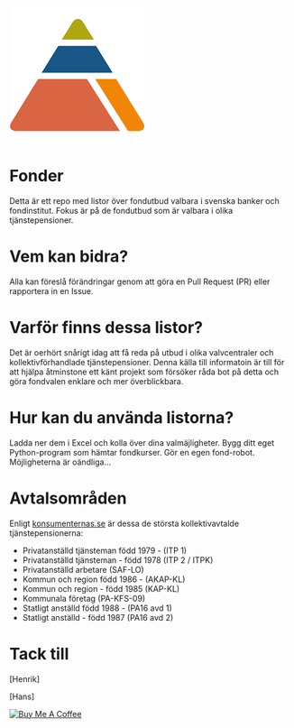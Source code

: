 ![State](/doc/pyramiden.png)

# Fonder

Detta är ett repo med listor över fondutbud valbara i svenska banker och fondinstitut. Fokus är på de fondutbud som är valbara i olika tjänstepensioner.

# Vem kan bidra?

Alla kan föreslå förändringar genom att göra en Pull Request (PR) eller rapportera in en Issue.

# Varför finns dessa listor?

Det är oerhört snårigt idag att få reda på utbud i olika valvcentraler och kollektivförhandlade tjänstepensioner. Denna källa till informatoin är till för att hjälpa åtminstone ett känt projekt som försöker råda bot på detta och göra fondvalen enklare och mer överblickbara.

# Hur kan du använda listorna?

Ladda ner dem i Excel och kolla över dina valmäjligheter. Bygg ditt eget Python-program som hämtar fondkurser. Gör en egen fond-robot. Möjligheterna är oändliga...

# Avtalsområden
Enligt [konsumenternas.se](https://www.konsumenternas.se/sparande--pension/pension/tjanstepension/kollektivavtalade-tjanstepensioner/) är dessa de största kollektivavtalde tjänstepensionerna:
- Privatanställd tjänsteman född 1979 - (ITP 1)
- Privatanställd tjänsteman - född 1978 (ITP 2 / ITPK)
- Privatanställd arbetare (SAF-LO)
- Kommun och region född 1986 - (AKAP-KL)
- Kommun och region - född 1985 (KAP-KL)
- Kommunala företag (PA-KFS-09)
- Statligt anställd född 1988 - (PA16 avd 1)
- Statligt anställd - född 1987 (PA16 avd 2)

# Tack till

[Henrik]

[Hans]

<a href="https://www.buymeacoffee.com/jm73" target="_blank"><img src="https://cdn.buymeacoffee.com/buttons/default-orange.png" alt="Buy Me A Coffee" height="41" width="174"></a>